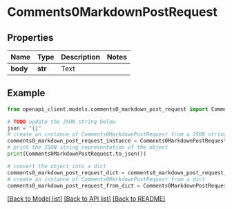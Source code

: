 # Comments0MarkdownPostRequest


## Properties

Name | Type | Description | Notes
------------ | ------------- | ------------- | -------------
**body** | **str** | Text | 

## Example

```python
from openapi_client.models.comments0_markdown_post_request import Comments0MarkdownPostRequest

# TODO update the JSON string below
json = "{}"
# create an instance of Comments0MarkdownPostRequest from a JSON string
comments0_markdown_post_request_instance = Comments0MarkdownPostRequest.from_json(json)
# print the JSON string representation of the object
print(Comments0MarkdownPostRequest.to_json())

# convert the object into a dict
comments0_markdown_post_request_dict = comments0_markdown_post_request_instance.to_dict()
# create an instance of Comments0MarkdownPostRequest from a dict
comments0_markdown_post_request_from_dict = Comments0MarkdownPostRequest.from_dict(comments0_markdown_post_request_dict)
```
[[Back to Model list]](../README.md#documentation-for-models) [[Back to API list]](../README.md#documentation-for-api-endpoints) [[Back to README]](../README.md)


